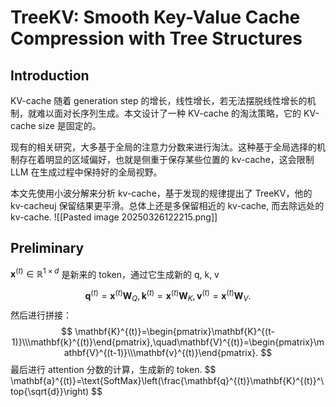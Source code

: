 # TreeKV: Smooth Key-Value Cache Compression with Tree Structures

## Introduction
KV-cache 随着 generation step 的增长，线性增长，若无法摆脱线性增长的机制，就难以面对长序列生成。本文设计了一种 KV-cache 的淘汰策略，它的 KV-cache size 是固定的。

现有的相关研究，大多基于全局的注意力分数来进行淘汰。这种基于全局选择的机制存在着明显的区域偏好，也就是侧重于保存某些位置的 kv-cache，这会限制 LLM 在生成过程中保持好的全局视野。

本文先使用小波分解来分析 kv-cache，基于发现的规律提出了 TreeKV，他的 kv-cacheuj 保留结果更平滑。总体上还是多保留相近的 kv-cache, 而去除远处的 kv-cache.
![[Pasted image 20250326122215.png]]

## Preliminary
$\mathbf{x}^{(t)}\in \mathbb{R}^{1\times d}$ 是新来的 token，通过它生成新的 q, k, v

$$
\mathbf{q}^{(t)}=\mathbf{x}^{(t)}\mathbf{W}_Q,\mathbf{k}^{(t)}=\mathbf{x}^{(t)}\mathbf{W}_K,\mathbf{v}^{(t)}=\mathbf{x}^{(t)}\mathbf{W}_V.
$$
然后进行拼接：
$$
\mathbf{K}^{(t)}=\begin{pmatrix}\mathbf{K}^{(t-1)}\\\mathbf{k}^{(t)}\end{pmatrix},\quad\mathbf{V}^{(t)}=\begin{pmatrix}\mathbf{V}^{(t-1)}\\\mathbf{v}^{(t)}\end{pmatrix}.
$$
最后进行 attention 分数的计算，生成新的 token.
$$
\mathbf{a}^{(t)}=\text{SoftMax}\left(\frac{\mathbf{q}^{(t)}\mathbf{K}^{(t)}^\top{\sqrt{d}}\right)
$$